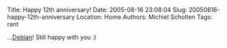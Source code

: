 Title: Happy 12th anniversary!
Date: 2005-08-16 23:08:04
Slug: 20050816-happy-12th-anniversary
Location: Home
Authors: Michiel Scholten
Tags: rant

<p>...<a href="http://www.debian.org/">Debian</a>! Still happy with you :)</p>